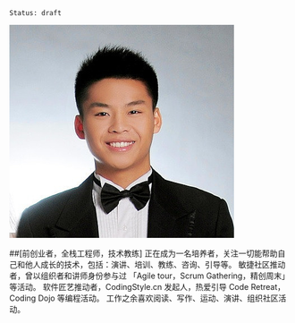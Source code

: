 ```
Status: draft
```

![](./_image/avatar.jpg)

##[前创业者，全栈工程师，技术教练]
正在成为一名培养者，关注一切能帮助自己和他人成长的技术，包括：演讲、培训、教练、咨询、引导等。
敏捷社区推动者，曾以组织者和讲师身份参与过 「Agile tour，Scrum Gathering，精创周末」等活动。
软件匠艺推动者，CodingStyle.cn 发起人，热爱引导 Code Retreat，Coding Dojo 等编程活动。
工作之余喜欢阅读、写作、运动、演讲、组织社区活动。